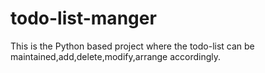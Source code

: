 # todo-list-manger
This is the Python based project where the todo-list can be maintained,add,delete,modify,arrange accordingly.
